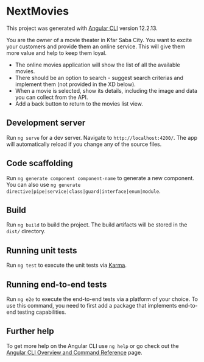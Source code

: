 # NextMovies

This project was generated with [Angular CLI](https://github.com/angular/angular-cli) version 12.2.13.

You are the owner of a movie theater in Kfar Saba City. You want to excite your
customers and provide them an online service. This will give them more value and help
to keep them loyal.
- The online movies application will show the list of all the available movies.
- There should be an option to search - suggest search criterias and implement
  them (not provided in the XD below).
- When a movie is selected, show its details, including the image and data you can
  collect from the API.
- Add a back button to return to the movies list view.

## Development server

Run `ng serve` for a dev server. Navigate to `http://localhost:4200/`. The app will automatically reload if you change any of the source files.

## Code scaffolding

Run `ng generate component component-name` to generate a new component. You can also use `ng generate directive|pipe|service|class|guard|interface|enum|module`.

## Build

Run `ng build` to build the project. The build artifacts will be stored in the `dist/` directory.

## Running unit tests

Run `ng test` to execute the unit tests via [Karma](https://karma-runner.github.io).

## Running end-to-end tests

Run `ng e2e` to execute the end-to-end tests via a platform of your choice. To use this command, you need to first add a package that implements end-to-end testing capabilities.

## Further help

To get more help on the Angular CLI use `ng help` or go check out the [Angular CLI Overview and Command Reference](https://angular.io/cli) page.
